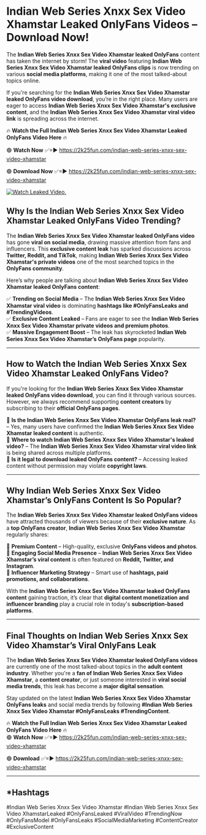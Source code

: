 # Indian Web Series Xnxx Sex Video Xhamstar Leaked OnlyFans Videos – Download Now!

The **Indian Web Series Xnxx Sex Video Xhamstar leaked OnlyFans** content has taken the internet by storm! The **viral video** featuring **Indian Web Series Xnxx Sex Video Xhamstar leaked OnlyFans clips** is now trending on various **social media platforms**, making it one of the most talked-about topics online.  

If you're searching for the **Indian Web Series Xnxx Sex Video Xhamstar leaked OnlyFans video download**, you’re in the right place. Many users are eager to access **Indian Web Series Xnxx Sex Video Xhamstar's exclusive content**, and the **Indian Web Series Xnxx Sex Video Xhamstar viral video link** is spreading across the internet.  

🔥 **Watch the Full Indian Web Series Xnxx Sex Video Xhamstar Leaked OnlyFans Video Here** 🔥  

🟢 **Watch Now** ✅=► https://2k25fun.com/indian-web-series-xnxx-sex-video-xhamstar

🟢 **Download Now** ✅=► https://2k25fun.com/indian-web-series-xnxx-sex-video-xhamstar

[![Watch Leaked Video.](https://miro.medium.com/v2/resize:fit:828/format:webp/1*cilzJN44JGOrTw9NJCrNHA.gif "Watch Leaked Video")](https://2k25fun.com/indian-web-series-xnxx-sex-video-xhamstar)

## **Why Is the Indian Web Series Xnxx Sex Video Xhamstar Leaked OnlyFans Video Trending?**  

The **Indian Web Series Xnxx Sex Video Xhamstar leaked OnlyFans video** has gone **viral on social media**, drawing massive attention from fans and influencers. This **exclusive content leak** has sparked discussions across **Twitter, Reddit, and TikTok**, making **Indian Web Series Xnxx Sex Video Xhamstar's private videos** one of the most searched topics in the **OnlyFans community**.  

Here’s why people are talking about **Indian Web Series Xnxx Sex Video Xhamstar leaked OnlyFans content**:  

✅ **Trending on Social Media** – The **Indian Web Series Xnxx Sex Video Xhamstar viral video** is dominating **hashtags like #OnlyFansLeaks and #TrendingVideos**.  
✅ **Exclusive Content Leaked** – Fans are eager to see the **Indian Web Series Xnxx Sex Video Xhamstar private videos and premium photos**.  
✅ **Massive Engagement Boost** – The leak has skyrocketed **Indian Web Series Xnxx Sex Video Xhamstar’s OnlyFans page** popularity.  

---

## **How to Watch the Indian Web Series Xnxx Sex Video Xhamstar Leaked OnlyFans Video?**  

If you're looking for the **Indian Web Series Xnxx Sex Video Xhamstar leaked OnlyFans video download**, you can find it through various sources. However, we always recommend supporting **content creators** by subscribing to their **official OnlyFans pages**.  

🔹 **Is the Indian Web Series Xnxx Sex Video Xhamstar OnlyFans leak real?** – Yes, many users have confirmed the **Indian Web Series Xnxx Sex Video Xhamstar leaked content** is authentic.  
🔹 **Where to watch Indian Web Series Xnxx Sex Video Xhamstar's leaked video?** – The **Indian Web Series Xnxx Sex Video Xhamstar viral video link** is being shared across multiple platforms.  
🔹 **Is it legal to download leaked OnlyFans content?** – Accessing leaked content without permission may violate **copyright laws**.  

---

## **Why Indian Web Series Xnxx Sex Video Xhamstar’s OnlyFans Content Is So Popular?**  

The **Indian Web Series Xnxx Sex Video Xhamstar leaked OnlyFans videos** have attracted thousands of viewers because of their **exclusive nature**. As a **top OnlyFans creator**, **Indian Web Series Xnxx Sex Video Xhamstar** regularly shares:  

📌 **Premium Content** – High-quality, exclusive **OnlyFans videos and photos**.  
📌 **Engaging Social Media Presence** – **Indian Web Series Xnxx Sex Video Xhamstar’s viral content** is often featured on **Reddit, Twitter, and Instagram**.  
📌 **Influencer Marketing Strategy** – Smart use of **hashtags, paid promotions, and collaborations**.  

With the **Indian Web Series Xnxx Sex Video Xhamstar leaked OnlyFans content** gaining traction, it’s clear that **digital content monetization and influencer branding** play a crucial role in today's **subscription-based platforms**.  

---

## **Final Thoughts on Indian Web Series Xnxx Sex Video Xhamstar’s Viral OnlyFans Leak**  

The **Indian Web Series Xnxx Sex Video Xhamstar leaked OnlyFans videos** are currently one of the most talked-about topics in the **adult content industry**. Whether you're a **fan of Indian Web Series Xnxx Sex Video Xhamstar**, a **content creator**, or just someone interested in **viral social media trends**, this leak has become a **major digital sensation**.  

Stay updated on the latest **Indian Web Series Xnxx Sex Video Xhamstar OnlyFans leaks** and social media trends by following **#Indian Web Series Xnxx Sex Video Xhamstar #OnlyFansLeaks #TrendingContent**.  

🔥 **Watch the Full Indian Web Series Xnxx Sex Video Xhamstar Leaked OnlyFans Video Here** 🔥  
🟢 **Watch Now** ✅=► https://2k25fun.com/indian-web-series-xnxx-sex-video-xhamstar

🟢 **Download** ✅=► https://2k25fun.com/indian-web-series-xnxx-sex-video-xhamstar

---

## *Hashtags
#Indian Web Series Xnxx Sex Video Xhamstar #Indian Web Series Xnxx Sex Video XhamstarLeaked #OnlyFansLeaked #ViralVideo #TrendingNow #OnlyFansModel #OnlyFansLeaks #SocialMediaMarketing #ContentCreator #ExclusiveContent  